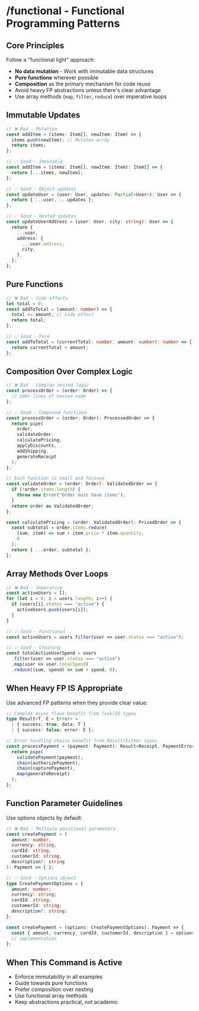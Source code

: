 # /functional - Functional Programming Patterns

## Core Principles

Follow a "functional light" approach:
- **No data mutation** - Work with immutable data structures
- **Pure functions** wherever possible
- **Composition** as the primary mechanism for code reuse
- Avoid heavy FP abstractions unless there's clear advantage
- Use array methods (`map`, `filter`, `reduce`) over imperative loops

## Immutable Updates

```typescript
// ❌ Bad - Mutation
const addItem = (items: Item[], newItem: Item) => {
  items.push(newItem); // Mutates array
  return items;
};

// ✅ Good - Immutable
const addItem = (items: Item[], newItem: Item): Item[] => {
  return [...items, newItem];
};

// ✅ Good - Object updates
const updateUser = (user: User, updates: Partial<User>): User => {
  return { ...user, ...updates };
};

// ✅ Good - Nested updates
const updateUserAddress = (user: User, city: string): User => {
  return {
    ...user,
    address: {
      ...user.address,
      city,
    },
  };
};
```

## Pure Functions

```typescript
// ❌ Bad - Side effects
let total = 0;
const addToTotal = (amount: number) => {
  total += amount; // Side effect
  return total;
};

// ✅ Good - Pure
const addToTotal = (currentTotal: number, amount: number): number => {
  return currentTotal + amount;
};
```

## Composition Over Complex Logic

```typescript
// ❌ Bad - Complex nested logic
const processOrder = (order: Order) => {
  // 100+ lines of nested code
};

// ✅ Good - Composed functions
const processOrder = (order: Order): ProcessedOrder => {
  return pipe(
    order,
    validateOrder,
    calculatePricing,
    applyDiscounts,
    addShipping,
    generateReceipt
  );
};

// Each function is small and focused
const validateOrder = (order: Order): ValidatedOrder => {
  if (!order.items.length) {
    throw new Error("Order must have items");
  }
  return order as ValidatedOrder;
};

const calculatePricing = (order: ValidatedOrder): PricedOrder => {
  const subtotal = order.items.reduce(
    (sum, item) => sum + item.price * item.quantity,
    0
  );
  return { ...order, subtotal };
};
```

## Array Methods Over Loops

```typescript
// ❌ Bad - Imperative
const activeUsers = [];
for (let i = 0; i < users.length; i++) {
  if (users[i].status === "active") {
    activeUsers.push(users[i]);
  }
}

// ✅ Good - Functional
const activeUsers = users.filter(user => user.status === "active");

// ✅ Good - Chaining
const totalActiveUserSpend = users
  .filter(user => user.status === "active")
  .map(user => user.totalSpend)
  .reduce((sum, spend) => sum + spend, 0);
```

## When Heavy FP IS Appropriate

Use advanced FP patterns when they provide clear value:

```typescript
// Complex async flows benefit from Task/IO types
type Result<T, E = Error> = 
  | { success: true; data: T }
  | { success: false; error: E };

// Error handling chains benefit from Result/Either types
const processPayment = (payment: Payment): Result<Receipt, PaymentError> => {
  return pipe(
    validatePayment(payment),
    chain(authorizePayment),
    chain(capturePayment),
    map(generateReceipt)
  );
};
```

## Function Parameter Guidelines

Use options objects by default:

```typescript
// ❌ Bad - Multiple positional parameters
const createPayment = (
  amount: number,
  currency: string,
  cardId: string,
  customerId: string,
  description?: string
): Payment => { };

// ✅ Good - Options object
type CreatePaymentOptions = {
  amount: number;
  currency: string;
  cardId: string;
  customerId: string;
  description?: string;
};

const createPayment = (options: CreatePaymentOptions): Payment => {
  const { amount, currency, cardId, customerId, description } = options;
  // implementation
};
```

## When This Command is Active

- Enforce immutability in all examples
- Guide towards pure functions
- Prefer composition over nesting
- Use functional array methods
- Keep abstractions practical, not academic